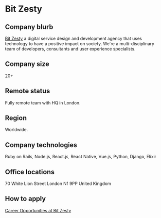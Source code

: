 # Bit Zesty

## Company blurb

[Bit Zesty](https://bitzesty.com/) a digital service design and development agency that uses technology to have a positive impact on society. We're a multi-disciplinary team of developers, consultants and user experience specialists.

## Company size

20+

## Remote status

Fully remote team with HQ in London.

## Region

Worldwide.

## Company technologies

Ruby on Rails, Node.js, React.js, React Native, Vue.js, Python, Django, Elixir

## Office locations

70 White Lion Street
London
N1 9PP
United Kingdom

## How to apply

[Career Opportunities at Bit Zesty](https://bitzesty.com/careers/)
